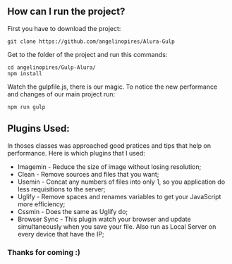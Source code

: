 ## How can I run the project?


First you have to download the project:

```
git clone https://github.com/angelinopires/Alura-Gulp
```


Get to the folder of the project and run this commands:

```
cd angelinopires/Gulp-Alura/
npm install
```


Watch the gulpfile.js, there is our magic. To notice the new performance and changes of our main project run:

```
npm run gulp
```


## Plugins Used:

In thoses classes was approached good pratices and tips that help on performance. Here is which plugins that I used:

* Imagemin - Reduce the size of image without losing resolution;
* Clean - Remove sources and files that you want;
* Usemin - Concat any numbers of files into only 1, so you application do less requisitions to the server;
* Uglify - Remove spaces and renames variables to get your JavaScript more efficiency;
* Cssmin - Does the same as Uglify do;
* Browser Sync - This plugin watch your browser and update simultaneously when you save your file. Also run as Local Server on every device that have the IP;

### Thanks for coming :)